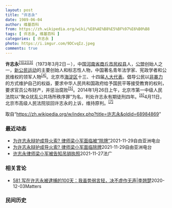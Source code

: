 ```yaml
---
layout: post
title: "许志永"
date: 1989-06-04
author: 维基百科
from: https://zh.wikipedia.org/wiki/%E8%AE%B8%E5%BF%97%E6%B0%B8
tags: [ 许志永, 维基百科 ]
categories: [ 许志永 ]
photo: https://i.imgur.com/9DCvqIz.jpeg
comments: true
---
```

<div class="mw-parser-output">
<p><b>许志永</b><sup id="cite_ref-1" class="reference"><a href="#cite_note-1">[1]</a></sup><sup id="cite_ref-2" class="reference"><a href="#cite_note-2">[2]</a></sup><sup id="cite_ref-3" class="reference"><a href="#cite_note-3">[3]</a></sup>（1973年3月2日<span class="useeditintro" title="Template:BLP editintro">－</span>），中国<a href="/wiki/%E6%B2%B3%E5%8D%97%E7%9C%81" title="河南省">河南省</a><a href="/wiki/%E5%95%86%E4%B8%98%E5%B8%82" title="商丘市">商丘市</a><a href="/wiki/%E6%B0%91%E6%9D%83%E5%8E%BF" title="民权县">民权县</a>人，<a href="/wiki/%E5%85%AC%E7%9B%9F" title="公盟">公盟</a>创始人之一，<a href="/wiki/%E6%96%B0%E5%85%AC%E6%B0%91%E8%BF%90%E5%8A%A8" title="新公民运动">新公民运动</a>的主要创始人和标志性人物，中国著名青年法学家、宪政学者和公民维权的领军人物<sup id="cite_ref-VOA0806_4-0" class="reference"><a href="#cite_note-VOA0806-4">[4]</a></sup>。北京市<a href="/wiki/%E6%B5%B7%E6%B7%80%E5%8C%BA" title="海淀区">海淀区</a>十三、十四届<a href="/wiki/%E4%BA%BA%E5%A4%A7%E4%BB%A3%E8%A1%A8" class="mw-redirect" title="人大代表">人大代表</a>。倡导公民以<a href="/wiki/%E9%9D%9E%E6%9A%B4%E5%8A%9B" title="非暴力">非暴力</a>的方式维护自己的权益，要求中华人民共和国政府给予国民平等接受教育的权利，要求官员公布财产，并惩治腐败<sup id="cite_ref-5" class="reference"><a href="#cite_note-5">[5]</a></sup>。2014年1月26日上午，北京市第一中级人民法院以“聚众扰乱公共场所秩序罪”为名，判处许志永有期徒刑四年。<sup id="cite_ref-bpx_6-0" class="reference"><a href="#cite_note-bpx-6">[6]</a></sup>4月11日，北京市高级人民法院驳回许志永的上诉，维持原判。<sup id="cite_ref-app_7-0" class="reference"><a href="#cite_note-app-7">[7]</a></sup>
</p>
</div><noscript><img src="//zh.wikipedia.org/wiki/Special:CentralAutoLogin/start?type=1x1" alt="" title="" width="1" height="1" style="border: none; position: absolute;"></noscript>
<div class="printfooter">取自“<a dir="ltr" href="https://zh.wikipedia.org/w/index.php?title=许志永&amp;oldid=68984869">https://zh.wikipedia.org/w/index.php?title=许志永&amp;oldid=68984869</a>”</div><div id="recent-news"><h3>最近动态</h3><ul><li><a href="https://nodebe4.github.io/waimei/2021-11-29/%E4%B8%BA%E8%AE%B8%E5%BF%97%E6%B0%B8%E8%BE%A9%E6%8A%A4%E6%88%90%E5%AF%BC%E7%81%AB%E7%B4%A2-%E5%BE%8B%E5%B8%88%E6%A2%81%E5%B0%8F%E5%86%9B%E9%9D%A2%E4%B8%B4%E8%A2%AB-%E9%99%A4%E7%89%8C" title="为许志永辩护成导火索? 律师梁小军面临被“除牌”—— 曾受“十二港人案”家属委托代理该案的中国维权律师梁小军，近期可能将被吊销执业证。梁小军已提出听证要求。表面上，梁小军是由于为法轮功发声遭当局...">为许志永辩护成导火索?   律师梁小军面临被“除牌”</a><time>2021-11-29</time><a class="tag">自由亚洲电台</a></li>
<li><a href="https://nodebe4.github.io/waimei/2021-11-29/%E4%B8%BA%E8%AE%B8%E5%BF%97%E6%B0%B8%E8%BE%A9%E6%8A%A4%E6%88%90%E5%AF%BC%E7%81%AB%E7%B4%A2-%E5%BE%8B%E5%B8%88%E6%A2%81%E5%B0%8F%E5%86%9B%E9%9D%A2%E4%B8%B4%E9%99%A4%E7%89%8C" title="为许志永辩护成导火索? 律师梁小军面临除牌—— 曾受“十二港人案”家属委托代理该案的中国维权律师梁小军近期可能将被吊销执业证，梁小军已提出听证要求。表面上，梁小军是由于为法轮功发声遭当局惩罚，但...">为许志永辩护成导火索?   律师梁小军面临除牌</a><time>2021-11-29</time><a class="tag">自由亚洲电台</a></li>
<li><a href="https://nodebe4.github.io/waimei/2021-11-27/%E8%AE%B8%E5%BF%97%E6%B0%B8%E5%BE%8B%E5%B8%88%E6%A2%81%E5%B0%8F%E5%86%9B%E8%A2%AB%E5%91%8A%E7%9F%A5%E5%90%8A%E9%94%80%E6%89%A7%E7%85%A7" title="许志永律师梁小军被告知吊销执照—— 27/11/2021 - 14:40 Array 北京道衡律师所主任著名人权律师梁小军11月26日接到北京市司法局拟吊销律师执照处罚通知书，通知书谴责梁小军利...">许志永律师梁小军被告知吊销执照</a><time>2021-11-27</time><a class="tag">法广</a></li>
</ul></div><div id="open-opinion"><h3>相关言论</h3><ul><li><a href="https://nodebe4.github.io/opinion/2020-12-03/581-%E5%86%99%E5%9C%A8%E8%AE%B8%E5%BF%97%E6%B0%B8%E8%A2%AB%E9%80%AE%E6%8D%95%E7%9A%84100%E5%A4%A9-%E6%88%91%E8%99%BD%E5%8A%BF%E5%BC%B1%E8%A8%80%E8%BD%BB-%E5%86%B3%E4%B8%8D%E8%99%9A%E4%BD%9C%E6%97%A0%E5%A3%B0-%E6%9D%8E%E7%BF%98%E6%A5%9A/" title="野兽爱智慧">581 写在许志永被逮捕的100天：我虽势弱言轻，决不虚作无声|李翘楚</a><time>2020-12-03</time><a class="tag">Matters</a></li>
</ul></div><div id="mjls-record"><h3>民间历史</h3><ul></ul></div>